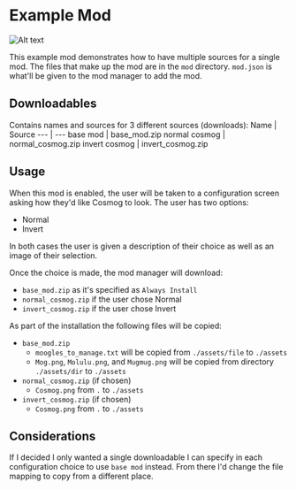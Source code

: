 # Example Mod

![Alt text](https://github.com/KiameV/moogle-mod-manager/blob/main/example/mod/preview.png?raw=true)

This example mod demonstrates how to have multiple sources for a single mod. The files that make up the mod are in the `mod` directory. `mod.json` is what'll be given to the mod manager to add the mod.

## Downloadables
Contains names and sources for 3 different sources (downloads):
Name | Source
--- | ---
base mod | base_mod.zip
normal cosmog | normal_cosmog.zip
invert cosmog | invert_cosmog.zip

## Usage
When this mod is enabled, the user will be taken to a configuration screen asking how they'd like Cosmog to look. 
The user has two options:
- Normal
- Invert

In both cases the user is given a description of their choice as well as an image of their selection.

Once the choice is made, the mod manager will download:
- `base_mod.zip` as it's specified as `Always Install`
- `normal_cosmog.zip` if the user chose Normal
- `invert_cosmog.zip` if the user chose Invert

As part of the installation the following files will be copied:
- `base_mod.zip`
  - `moogles_to_manage.txt` will be copied from `./assets/file` to `./assets`
  - `Mog.png`, `Molulu.png`, and `Mugmug.png` will be copied from directory `./assets/dir` to `./assets`
- `normal_cosmog.zip` (if chosen)
  - `Cosmog.png` from `.` to `./assets`
- `invert_cosmog.zip` (if chosen)
  - `Cosmog.png` from `.` to `./assets`

## Considerations
If I decided I only wanted a single downloadable I can specify in each configuration choice to use 
`base mod` instead. From there I'd change the file mapping to copy from a different place.
